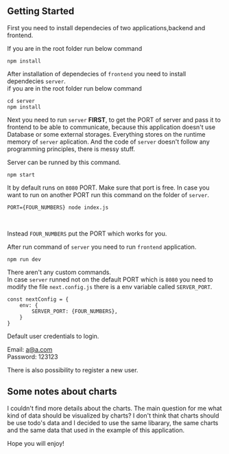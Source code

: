 ## Getting Started

First you need to install dependecies of two applications,backend and frontend.

If you are in the root folder run below command
```
npm install
```

After installation of dependecies of ``frontend`` you need to install dependecies ``server``. <br />
if you are in the root folder run below command
```
cd server
npm install
```




Next you need to run ``server`` **FIRST**, to get the PORT of server and pass it to frontend to be able to communicate, because this application doesn't use Database or some external storages. Everything stores on the runtime memory of ``server`` aplication. And the code of ``server`` doesn't follow any programming principles, there is messy stuff. <br />

Server can be runned by this command.
```
npm start
``` 
It by default runs on ``8080`` PORT. Make sure that port is free. In case you want to run on another PORT run this command on the folder of ``server``.
```
PORT={FOUR_NUMBERS} node index.js
```


<br />

Instead ``FOUR_NUMBERS`` put the PORT which works for you.

After run command of ``server`` you need to run ``frontend`` application.

```
npm run dev
```

There aren't any custom commands. <br/>
In case ``server`` runned not on the default PORT which is ``8080`` you need to modify the file ``next.config.js`` there is a env variable called ``SERVER_PORT``.

```
const nextConfig = {
    env: {
        SERVER_PORT: {FOUR_NUMBERS},
    }
}
```

Default user credentials to login.

Email: a@a.com <br/>
Password: 123123

There is also possibility to register a new user.



## Some notes about charts

I couldn't find more details about the charts.
The main question for me what kind of data should be visualized by charts? I don't think that charts should be use todo's data and I decided to use the same libarary, the same charts and the same data that used in the example of this application.

Hope you will enjoy!